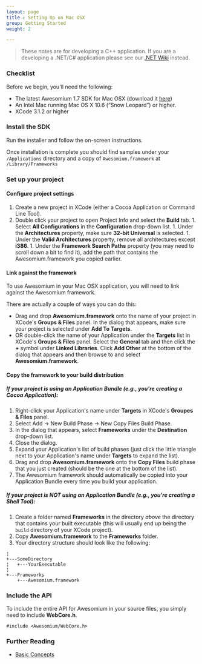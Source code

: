 ```yaml
---
layout: page
title : Setting Up on Mac OSX
group: Getting Started
weight: 2

---
```


> These notes are for developing a C++ application. If you are a developing a .NET/C# application please see our [.NET Wiki](http://wiki.awesomium.net/getting-started/) instead.

### Checklist

Before we begin, you'll need the following:

*    The latest Awesomium 1.7 SDK for Mac OSX (download it [here](http://www.awesomium.com/download))
*    An Intel Mac running Mac OS X 10.6 (“Snow Leopard”) or higher.
*    XCode  3.1.2 or higher

### Install the SDK

Run the installer and follow the on-screen instructions. 

Once installation is complete you should find samples under your `/Applications` directory and a copy of `Awesomium.framework` at `/Library/Frameworks`

### Set up your project

#### Configure project settings

1.    Create a new project in XCode (either a Cocoa Application or Command Line Tool).
1.    Double click your project to open Project Info and select the **Build** tab.
    1.    Select **All Configurations** in the **Configuration** drop-down list.
    1.    Under the **Architectures** property, make sure **32-bit Universal** is selected.
    1.    Under the **Valid Architectures** property, remove all architectures except **i386**.
    1.    Under the **Framework Search Paths** property (you may need to scroll down a bit to find it), add the path that contains the Awesomium.framework you copied earlier.

#### Link against the framework

To use Awesomium in your Mac OSX application, you will need to link against the Awesomium framework.

There are actually a couple of ways you can do this:

*    Drag and drop **Awesomium.framework** onto the name of your project in XCode's **Groups & Files** panel. In the dialog that appears, make sure your project is selected under **Add To Targets**.
*    OR double-click the name of your Application under the **Targets** list in XCode's **Groups & Files** panel. Select the **General** tab and then click the **+** symbol under **Linked Libraries**. Click **Add Other** at the bottom of the dialog that appears and then browse to and select **Awesomium.framework**.

#### Copy the framework to your build distribution

##### If your project is using an Application Bundle (e.g., you're creating a **Cocoa Application**):

1.    Right-click your Application's name under **Targets** in XCode's **Groupes & Files** panel. 
1.    Select Add -> New Build Phase -> New Copy Files Build Phase.
1.    In the dialog that appears, select **Frameworks** under the **Destination** drop-down list.
1.    Close the dialog.
1.    Expand your Application's list of build phases (just click the little triangle next to your Application's name under **Targets** to expand the list).
1.    Drag and drop **Awesomium.framework** onto the **Copy Files** build phase that you just created (should be the one at the bottom of the list).
1.    The Awesomium framework should automatically be copied into your Application Bundle every time you build your application.

##### If your project is NOT using an Application Bundle (e.g., you're creating a **Shell Tool**):

1.    Create a folder named **Frameworks** in the directory *above* the directory that contains your built executable (this will usually end up being the `build` directory of your XCode project).
2.    Copy **Awesomium.framework** to the **Frameworks** folder.
3.    Your directory structure should look like the following:

    ¦
    +---SomeDirectory
    ¦   +---YourExecutable
    ¦
    +---Frameworks
        +---Awesomium.framework


### Include the API

To include the entire API for Awesomium in your source files, you simply need to include **WebCore.h**.

    #include <Awesomium/WebCore.h>

### Further Reading

*    [Basic Concepts](basic-concepts.html)


